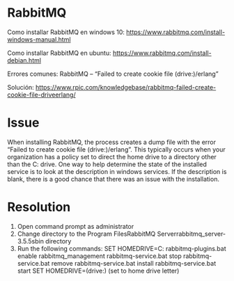# RabbitMQ

Como installar RabbitMQ en windows 10: https://www.rabbitmq.com/install-windows-manual.html

Como installar RabbitMQ en ubuntu: https://www.rabbitmq.com/install-debian.html

Errores comunes: RabbitMQ – “Failed to create cookie file (drive:)/erlang”

Solución: https://www.rpic.com/knowledgebase/rabbitmq-failed-create-cookie-file-driveerlang/

# Issue

When installing RabbitMQ, the process creates a dump file with the error “Failed to create cookie file (drive:)/erlang”.
This typically occurs when your organization has a policy set to direct the home drive to a directory other than the C: drive.
One way to help determine the state of the installed service is to look at the description in windows services. If the description is blank, there is a good chance that there was an issue with the installation.

# Resolution

1) Open command prompt as administrator
2) Change directory to the Program FilesRabbitMQ Serverrabbitmq_server-3.5.5sbin directory
3) Run the following commands:
SET HOMEDRIVE=C:
rabbitmq-plugins.bat enable rabbitmq_management
rabbitmq-service.bat stop
rabbitmq-service.bat remove
rabbitmq-service.bat install
rabbitmq-service.bat start
SET HOMEDRIVE=(drive:) (set to home drive letter)


